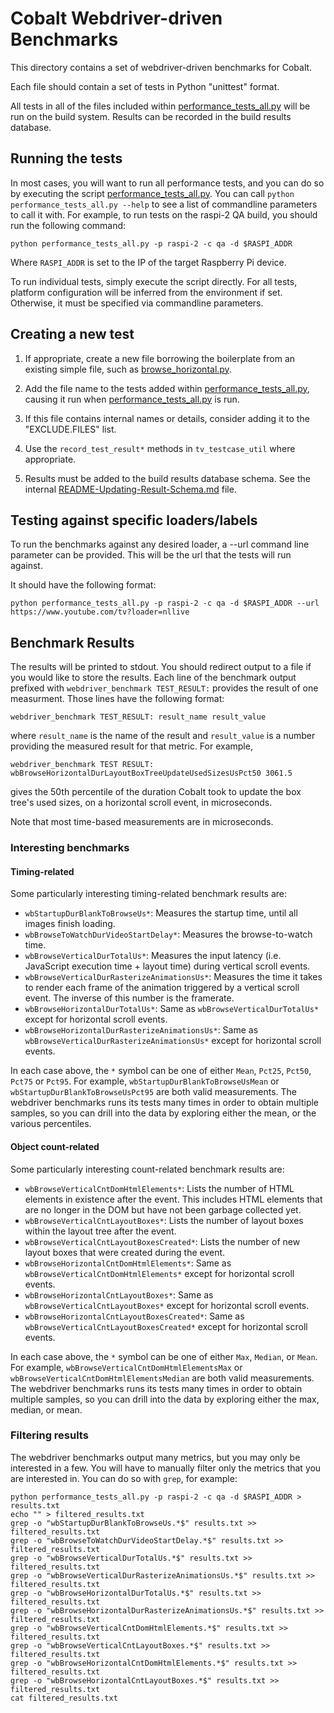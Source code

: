 # Cobalt Webdriver-driven Benchmarks

This directory contains a set of webdriver-driven benchmarks
for Cobalt.

Each file should contain a set of tests in Python "unittest" format.

All tests in all of the files included within
[performance_tests_all.py](performance_tests_all.py) will be run on the build
system. Results can be recorded in the build results database.

## Running the tests

In most cases, you will want to run all performance tests, and you can do so by
executing the script [performance_tests_all.py](performance_tests_all.py). You
can call `python performance_tests_all.py --help` to see a list of commandline
parameters to call it with.  For example, to run tests on the raspi-2 QA build,
you should run the following command:

```
python performance_tests_all.py -p raspi-2 -c qa -d $RASPI_ADDR
```

Where `RASPI_ADDR` is set to the IP of the target Raspberry Pi device.

To run individual tests, simply execute the script directly. For all tests,
platform configuration will be inferred from the environment if set. Otherwise,
it must be specified via commandline parameters.

## Creating a new test

 1. If appropriate, create a new file borrowing the boilerplate from
    an existing simple file, such as
    [browse_horizontal.py](browse_horizontal.py).

 2. Add the file name to the tests added within
    [performance_tests_all.py](performance_tests_all.py), causing it run
    when [performance_tests_all.py](performance_tests_all.py) is run.

 3. If this file contains internal names or details, consider adding it
    to the "EXCLUDE.FILES" list.

 4. Use the `record_test_result*` methods in `tv_testcase_util` where
    appropriate.

 5. Results must be added to the build results database schema. See
    the internal
    [README-Updating-Result-Schema.md](README-Updating-Result-Schema.md) file.

## Testing against specific loaders/labels

To run the benchmarks against any desired loader, a --url command line parameter
can be provided. This will be the url that the tests will run against.

It should have the following format:

```
python performance_tests_all.py -p raspi-2 -c qa -d $RASPI_ADDR --url https://www.youtube.com/tv?loader=nllive
```

## Benchmark Results

The results will be printed to stdout.  You should redirect output to a file
if you would like to store the results.  Each line of the benchmark output
prefixed with `webdriver_benchmark TEST_RESULT:` provides the result of one
measurment.  Those lines have the following format:

```
webdriver_benchmark TEST_RESULT: result_name result_value
```

where `result_name` is the name of the result and `result_value` is a number
providing the measured result for that metric.  For example,

```
webdriver_benchmark TEST RESULT: wbBrowseHorizontalDurLayoutBoxTreeUpdateUsedSizesUsPct50 3061.5
```

gives the 50th percentile of the duration Cobalt took to update the box tree's
used sizes, on a horizontal scroll event, in microseconds.

Note that most time-based measurements are in microseconds.

### Interesting benchmarks

#### Timing-related
Some particularly interesting timing-related benchmark results are:

 - `wbStartupDurBlankToBrowseUs*`: Measures the startup time, until all images
   finish loading.
 - `wbBrowseToWatchDurVideoStartDelay*`: Measures the browse-to-watch time.
 - `wbBrowseVerticalDurTotalUs*`: Measures the input latency (i.e. JavaScript
   execution time + layout time) during vertical scroll events.
 - `wbBrowseVerticalDurRasterizeAnimationsUs*`: Measures the time it takes to
   render each frame of the animation triggered by a vertical scroll event.
   The inverse of this number is the framerate.
 - `wbBrowseHorizontalDurTotalUs*`: Same as `wbBrowseVerticalDurTotalUs*` except
   for horizontal scroll events.
 - `wbBrowseHorizontalDurRasterizeAnimationsUs*`: Same as
   `wbBrowseVerticalDurRasterizeAnimationsUs*` except for horizontal scroll
   events.

In each case above, the `*` symbol can be one of either `Mean`, `Pct25`,
`Pct50`, `Pct75` or `Pct95`.  For example, `wbStartupDurBlankToBrowseUsMean` or
`wbStartupDurBlankToBrowseUsPct95` are both valid measurements. The webdriver
benchmarks runs its tests many times in order to obtain multiple samples, so you
can drill into the data by exploring either the mean, or the various
percentiles.

#### Object count-related
Some particularly interesting count-related benchmark results are:

 - `wbBrowseVerticalCntDomHtmlElements*`: Lists the number of HTML elements in
   existence after the event. This includes HTML elements that are no longer in
   the DOM but have not been garbage collected yet.
 - `wbBrowseVerticalCntLayoutBoxes*`: Lists the number of layout boxes within
   the layout tree after the event.
 - `wbBrowseVerticalCntLayoutBoxesCreated*`: Lists the number of new layout
   boxes that were created during the event.
 - `wbBrowseHorizontalCntDomHtmlElements*`: Same as
   `wbBrowseVerticalCntDomHtmlElements*` except for horizontal scroll events.
 - `wbBrowseHorizontalCntLayoutBoxes*`: Same as
   `wbBrowseVerticalCntLayoutBoxes*` except for horizontal scroll events.
 - `wbBrowseHorizontalCntLayoutBoxesCreated*`: Same as
   `wbBrowseVerticalCntLayoutBoxesCreated*` except for horizontal scroll events.

In each case above,  the `*` symbol can be one of either `Max`, `Median`, or
`Mean`. For example, `wbBrowseVerticalCntDomHtmlElementsMax` or
`wbBrowseVerticalCntDomHtmlElementsMedian` are both valid measurements. The
webdriver benchmarks runs its tests many times in order to obtain multiple
samples, so you can drill into the data by exploring either the max, median, or
mean.

### Filtering results

The webdriver benchmarks output many metrics, but you may only be interested
in a few.  You will have to manually filter only the metrics that you are
interested in.  You can do so with `grep`, for example:

```
python performance_tests_all.py -p raspi-2 -c qa -d $RASPI_ADDR > results.txt
echo "" > filtered_results.txt
grep -o "wbStartupDurBlankToBrowseUs.*$" results.txt >> filtered_results.txt
grep -o "wbBrowseToWatchDurVideoStartDelay.*$" results.txt >> filtered_results.txt
grep -o "wbBrowseVerticalDurTotalUs.*$" results.txt >> filtered_results.txt
grep -o "wbBrowseVerticalDurRasterizeAnimationsUs.*$" results.txt >> filtered_results.txt
grep -o "wbBrowseHorizontalDurTotalUs.*$" results.txt >> filtered_results.txt
grep -o "wbBrowseHorizontalDurRasterizeAnimationsUs.*$" results.txt >> filtered_results.txt
grep -o "wbBrowseVerticalCntDomHtmlElements.*$" results.txt >> filtered_results.txt
grep -o "wbBrowseVerticalCntLayoutBoxes.*$" results.txt >> filtered_results.txt
grep -o "wbBrowseHorizontalCntDomHtmlElements.*$" results.txt >> filtered_results.txt
grep -o "wbBrowseHorizontalCntLayoutBoxes.*$" results.txt >> filtered_results.txt
cat filtered_results.txt
```

